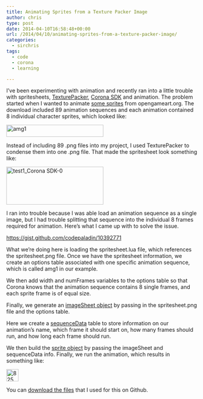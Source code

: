 ```yaml
---
title: Animating Sprites from a Texture Packer Image
author: chris
type: post
date: 2014-04-10T16:58:48+00:00
url: /2014/04/10/animating-sprites-from-a-texture-packer-image/
categories:
  - sirchris
tags:
  - code
  - corona
  - learning

---
```

I&#8217;ve been experimenting with animation and recently ran into a little trouble with spritesheets, [TexturePacker][1], [Corona SDK][2] and animation. The problem started when I wanted to animate [some sprites][3] from opengameart.org. The download included 89 animation sequences and each animation contained 8 individual character sprites, which looked like:
<!--more-->

<div class="inlineimg">
  <img class="wp-image-266 alignnone" alt="amg1" src="http://localhost:8888/wp-content/uploads/2014/04/amg1-1.png" width="256" height="32" />
</div>

Instead of including 89 .png files into my project, I used TexturePacker to condense them into one .png file. That made the spritesheet look something like:

<div class="inlineimg">
  <img class="alignnone size-full wp-image-268" alt="test1_Corona SDK-0" src="http://localhost:8888/wp-content/uploads/2014/04/test1_Corona-SDK-01-1.png" width="256" height="100" />
</div>

I ran into trouble because I was able load an animation sequence as a single image, but I had trouble splitting that sequence into the individual 8 frames required for animation. Here&#8217;s what I came up with to solve the issue.

https://gist.github.com/codepaladin/10392771

What we&#8217;re doing here is loading the spritesheet.lua file, which references the spritesheet.png file. Once we have the spritesheet information, we create an options table associated with one specific animation sequence, which is called amg1 in our example.

We then add width and numFrames variables to the options table so that Corona knows that the animation sequence contains 8 single frames, and each sprite frame is of equal size.

Finally, we generate an [imageSheet object][4] by passing in the spritesheet.png file and the options table.



Here we create a [sequenceData][5] table to store information on our animation&#8217;s name, which frame it should start on, how many frames should run, and how long each frame should run.

We then build the [sprite object][6] by passing the imageSheet and sequenceData info. Finally, we run the animation, which results in something like:

<div class="inlineimg">
  <img class="alignnone size-full wp-image-276" alt="825wp" src="http://localhost:8888/wp-content/uploads/2014/04/825wp-1.gif" width="32" height="32" />
</div>

You can [download the files][7] that I used for this on Github.

 [1]: http://www.codeandweb.com/texturepacker
 [2]: http://coronalabs.com/products/corona-sdk/
 [3]: http://opengameart.org/content/700-sprites
 [4]: http://docs.coronalabs.com/api/library/graphics/newImageSheet.html
 [5]: https://docs.coronalabs.com/api/library/display/newSprite.html#sequence-data
 [6]: https://docs.coronalabs.com/api/library/display/newSprite.html
 [7]: https://github.com/codepaladin/SpriteSheet